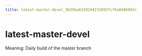 ```yaml
---
title: latest-master-devel_9835ba63381942318937cf6a0496802c
---
```


# latest-master-devel

Meaning: Daily build of the master branch